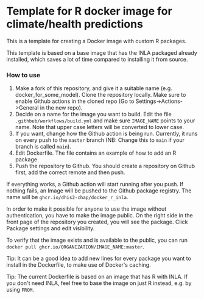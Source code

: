 

# Template for R docker image for climate/health predictions

This is a template for creating a Docker image with custom R packages. 

This template is based on a base image that has the INLA packaged already installed, which saves a lot of time compared to installing it from source.

### How to use

1. Make a fork of this repository, and give it a suitable name (e.g. docker_for_some_model). Clone the repository locally. Make sure to enable Github actions in the cloned repo (Go to Settings->Actions->General in the new repo).
2. Decide on a name for the image you want to build. Edit the file `.githbub/workflows/build.yml` and make sure `IMAGE_NAME` points to your name. Note that upper case letters will be converted to lower case.
3. If you want, change how the Github action is being run. Currently, it runs on every push to the `master` branch (NB: Change this to `main` if your branch is called `main`).
3. Edit Dockerfile. The file contains an example of how to add an R package
4. Push the repository to Github. You should create a repository on Github first, add the correct remote and then push.

If everything works, a Github action will start running after you push. If nothing fails, an Image will be pushed to the Github package registry. The name will be  `ghcr.io/dhis2-chap/docker_r_inla`. 

In order to make it possible for anyone to use the image without authentication, you have to make the image public. On the right side in the front page of the repository you created, you will see the package. Click Package settings and edit visibility. 

To verify that the image exists and is available to the public, you can run `docker pull ghcr.io/ORGANIZATION/IMAGE_NAME:master`.

Tip: It can be a good idea to add new lines for every package you want to install in the Dockerfile, to make use of Docker's caching.

Tip: The current Dockerfile is based on an image that has R with INLA. If you don't need INLA, feel free to base the image
on just R instead, e.g. by using `FROM`.
